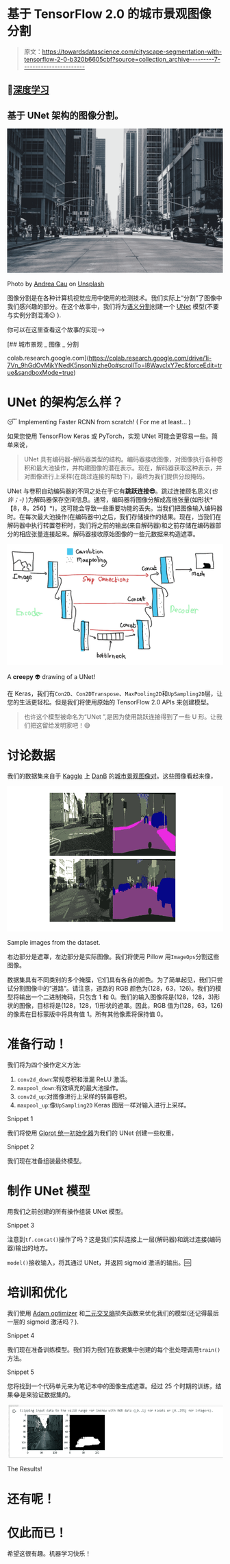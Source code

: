 # 基于 TensorFlow 2.0 的城市景观图像分割

> 原文：<https://towardsdatascience.com/cityscape-segmentation-with-tensorflow-2-0-b320b6605cbf?source=collection_archive---------7----------------------->

## 🤖[深度学习](https://equipintelligence.medium.com/list/deep-learning-techniques-methods-and-how-tos-01015cf5f917)

## 基于 UNet 架构的图像分割。

![](img/37ee08f21e89f339cc301fa86542bfb7.png)

Photo by [Andrea Cau](https://unsplash.com/@andreacau?utm_source=medium&utm_medium=referral) on [Unsplash](https://unsplash.com?utm_source=medium&utm_medium=referral)

图像分割是在各种计算机视觉应用中使用的检测技术。我们实际上“分割”了图像中我们感兴趣的部分。在这个故事中，我们将为[语义分割](https://www.analyticsvidhya.com/blog/2019/02/tutorial-semantic-segmentation-google-deeplab/)创建一个 [UNet](https://arxiv.org/abs/1505.04597) 模型(不要与实例分割混淆😕 ).

你可以在这里查看这个故事的实现-->

[](https://colab.research.google.com/drive/1i-7Vn_9hGdOvMjkYNedK5nsonNizhe0o#scrollTo=l8WavclxY7ec&forceEdit=true&sandboxMode=true) [## 城市景观 _ 图像 _ 分割

colab.research.google.com](https://colab.research.google.com/drive/1i-7Vn_9hGdOvMjkYNedK5nsonNizhe0o#scrollTo=l8WavclxY7ec&forceEdit=true&sandboxMode=true) 

# UNet 的架构怎么样？

😴 Implementing Faster RCNN from scratch! ( For me at least… )

如果您使用 TensorFlow Keras 或 PyTorch，实现 UNet 可能会更容易一些。简单来说，

> UNet 具有编码器-解码器类型的结构。编码器接收图像，对图像执行各种卷积和最大池操作，并构建图像的潜在表示。现在，解码器获取这种表示，并对图像进行上采样(在跳过连接的帮助下)，最终为我们提供分段掩码。

UNet 与卷积自动编码器的不同之处在于它有**跳跃连接😎**。跳过连接顾名思义(*也许；-)* )为解码器保存空间信息。通常，编码器将图像分解成高维张量(如形状*【8，8，256】*)。这可能会导致一些重要功能的丢失。当我们把图像输入编码器时。在每次最大池操作(在编码器中)之后，我们存储操作的结果。现在，当我们在解码器中执行转置卷积时，我们将之前的输出(来自解码器)和之前存储在编码器部分的相应张量连接起来。解码器接收原始图像的一些元数据来构造遮罩。

![](img/f9dedf133a092c48565ad4b6f9541088.png)

A **creepy** 👽 drawing of a UNet!

在 Keras，我们有`Con2D`、`Con2DTranspose`、`MaxPooling2D`和`UpSampling2D`层，让您的生活更轻松。但是我们将使用原始的 TensorFlow 2.0 APIs 来创建模型。

> 也许这个模型被命名为“UNet ”,是因为使用跳跃连接得到了一些 U 形。让我们把这留给发明家吧！😅

# 讨论数据

我们的数据集来自于 [Kaggle](https://www.kaggle.com/) 上 [DanB](https://www.kaggle.com/dansbecker) 的[城市景观图像对](https://www.kaggle.com/dansbecker/cityscapes-image-pairs)。这些图像看起来像，

![](img/1f10635d76fd098a6e667f5b590f99dd.png)

Sample images from the dataset.

右边部分是遮罩，左边部分是实际图像。我们将使用 Pillow 用`ImageOps`分割这些图像。

数据集具有不同类别的多个掩膜，它们具有各自的颜色。为了简单起见，我们只尝试分割图像中的“道路”。请注意，道路的 RGB 颜色为(128，63，126)。我们的模型将输出一个二进制掩码，只包含 1 和 0。我们的输入图像将是(128，128，3)形状的图像，目标将是(128，128，1)形状的遮罩。因此，RGB 值为(128，63，126)的像素在目标蒙版中将具有值 1。所有其他像素将保持值 0。

# 准备行动！

我们将为四个操作定义方法:

1.  `conv2d_down`:常规卷积和泄漏 ReLU 激活。
2.  `maxpool_down`:有效填充的最大池操作。
3.  `conv2d_up`:对图像进行上采样的转置卷积。
4.  `maxpool_up`:像`UpSampling2D` Keras 图层一样对输入进行上采样。

Snippet 1

我们将使用 [Glorot 统一初始化器](https://www.tensorflow.org/api_docs/python/tf/keras/initializers/GlorotUniform)为我们的 UNet 创建一些权重，

Snippet 2

我们现在准备组装最终模型。

# 制作 UNet 模型

用我们之前创建的所有操作组装 UNet 模型。

Snippet 3

注意到`tf.concat()`操作了吗？这是我们实际连接上一层(解码器)和跳过连接(编码器)输出的地方。

`model()`接收输入，将其通过 UNet，并返回 sigmoid 激活的输出。🆒

# 培训和优化

我们使用 [Adam optimizer](https://www.tensorflow.org/api_docs/python/tf/keras/optimizers/Adam) 和[二元交叉熵](https://www.tensorflow.org/api_docs/python/tf/keras/losses/BinaryCrossentropy)损失函数来优化我们的模型(还记得最后一层的 sigmoid 激活吗？).

Snippet 4

我们现在准备训练模型。我们将为我们在数据集中创建的每个批处理调用`train()`方法。

Snippet 5

您将找到一个代码单元来为笔记本中的图像生成遮罩。经过 25 个时期的训练，结果😂是来验证数据集的。

![](img/1fc10236e9849466ad1b6c61a9219cdc.png)

The Results!

# 还有呢！

# 仅此而已！

希望这很有趣。机器学习快乐！